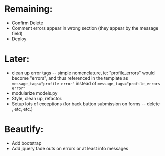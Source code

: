 # Remaining:
+ Confirm Delete
+ Comment errors appear in wrong section (they appear by the message field)
+ Deploy


# Later:
+ clean up error tags -- simple nomenclature, ie: "profile_errors" would become "errors", and thus referenced in the template as `message_tags="profile error"` instead of `message_tags="profile_errors error"`
+ modularize models.py
+ Style, clean up, refactor.
+ Setup lots of exceptions (for back button submission on forms -- delete , etc, etc.)

# Beautify:
+ Add bootstrap
+ Add jquery fade outs on errors or at least info messages
